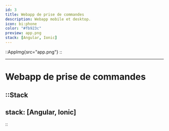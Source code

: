```yaml
---
id: 3
title: Webapp de prise de commandes
description: Webapp mobile et desktop.
icon: bi:phone
color: "#fb923c"
preview: app.png
stack: [Angular, Ionic]
---
```


::AppImg{src="app.png"}
::

---

# Webapp de prise de commandes

::Stack
---
stack: [Angular, Ionic]
---
::
